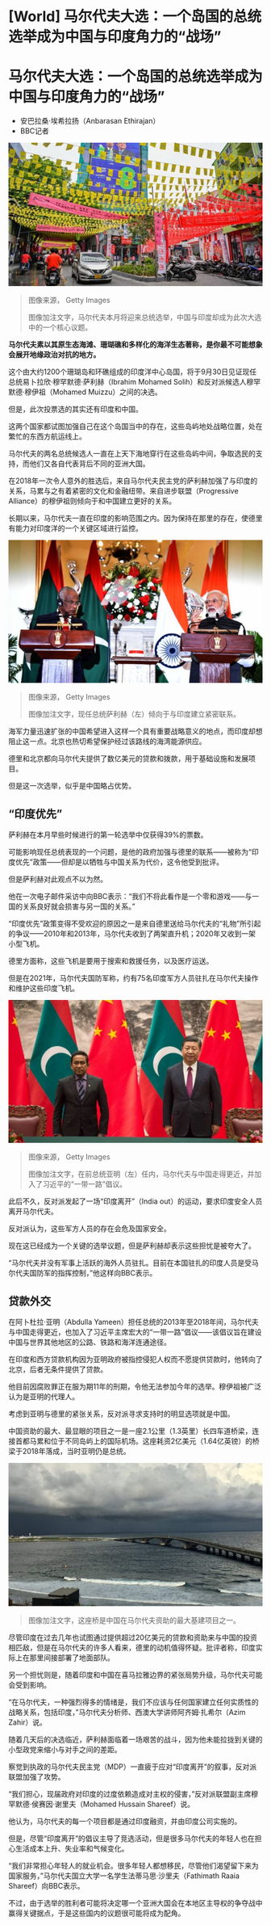 # [World] 马尔代夫大选：一个岛国的总统选举成为中国与印度角力的“战场”

#  马尔代夫大选：一个岛国的总统选举成为中国与印度角力的“战场”

  * 安巴拉桑·埃希拉扬（Anbarasan Ethirajan） 
  * BBC记者 


![马累的选举横幅](_131244136_gettyimages-1647960365.jpg)

> 图像来源，  Getty Images
>
> 图像加注文字，马尔代夫本月将迎来总统选举，中国与印度却成为此次大选中的一个核心议题。

**马尔代夫素以其原生态海滩、珊瑚礁和多样化的海洋生态著称，是你最不可能想象会展开地缘政治对抗的地方。**

这个由大约1200个珊瑚岛和环礁组成的印度洋中心岛国，将于9月30日见证现任总统易卜拉欣·穆罕默德·萨利赫（Ibrahim Mohamed Solih）和反对派候选人穆罕默德·穆伊祖（Mohamed Muizzu）之间的决选。

但是，此次投票选的其实还有印度和中国。

这两个国家都试图加强自己在这个岛国当中的存在，这些岛屿地处战略位置，处在繁忙的东西方航运线上。

马尔代夫的两名总统候选人一直在上天下海地穿行在这些岛屿中间，争取选民的支持，而他们又各自代表背后不同的亚洲大国。

在2018年一次令人意外的胜选后，来自马尔代夫民主党的萨利赫加强了与印度的关系，马累与之有着紧密的文化和金融纽带。来自进步联盟（Progressive Alliance）的穆伊祖则倾向于和中国建立更好的关系。

长期以来，马尔代夫一直在印度的影响范围之内。因为保持在那里的存在，使德里有能力对印度洋的一个关键区域进行监控。

![现任总统萨利赫（左）倾向于与印度建立紧密联系。](_131244134_gettyimages-1242266861.jpg)

> 图像来源，  Getty Images
>
> 图像加注文字，现任总统萨利赫（左）倾向于与印度建立紧密联系。

海军力量迅速扩张的中国希望进入这样一个具有重要战略意义的地点，而印度却想阻止这一点。北京也热切希望保护经过该路线的海湾能源供应。

德里和北京都向马尔代夫提供了数亿美元的贷款和拨款，用于基础设施和发展项目。

但是这一次选举，似乎是中国略占优势。

##  “印度优先”

萨利赫在本月早些时候进行的第一轮选举中仅获得39%的票数。

可能影响现任总统表现的一个问题，是他的政府加强与德里的联系——被称为“印度优先”政策——但却是以牺牲与中国关系为代价，这令他受到批评。

但是萨利赫对此观点不以为然。

他在一次电子邮件采访中向BBC表示：“我们不将此看作是一个零和游戏——与一国的关系良好就会损害与另一国的关系。”

“印度优先”政策变得不受欢迎的原因之一是来自德里送给马尔代夫的“礼物”所引起的争议——2010年和2013年，马尔代夫收到了两架直升机；2020年又收到一架小型飞机。

德里方面称，这些飞机是要用于搜索和救援任务，以及医疗运送。

但是在2021年，马尔代夫国防军称，约有75名印度军方人员驻扎在马尔代夫操作和维护这些印度飞机。

![在前总统亚明（左）任内，马尔代夫与中国走得更近，并加入了习近平的“一带一路”倡议。](_131244140_gettyimages-887586232.jpg)

> 图像来源，  Getty Images
>
> 图像加注文字，在前总统亚明（左）任内，马尔代夫与中国走得更近，并加入了习近平的“一带一路”倡议。

此后不久，反对派发起了一场“印度离开”（India out）的运动，要求印度安全人员离开马尔代夫。

反对派认为，这些军方人员的存在会危及国家安全。

现在这已经成为一个关键的选举议题，但是萨利赫却表示这些担忧是被夸大了。

“马尔代夫并没有军事上活跃的海外人员驻扎。目前在本国驻扎的印度人员是受马尔代夫国防军的指挥控制，”他这样向BBC表示。

##  贷款外交

在阿卜杜拉·亚明（Abdulla Yameen）担任总统的2013年至2018年间，马尔代夫与中国走得更近，也加入了习近平主席宏大的“一带一路”倡议——该倡议旨在建设中国与世界其他地区的公路、铁路和海洋连通途径。

在印度和西方贷款机构因为亚明政府被指控侵犯人权而不愿提供贷款时，他转向了北京，后者无条件提供了贷款。

他目前因腐败罪正在服为期11年的刑期，令他无法参加今年的选举。穆伊祖被广泛认为是亚明的代理人。

考虑到亚明与德里的紧张关系，反对派寻求支持时的明显选项就是中国。

中国资助的最大、最显眼的项目之一是一座2.1公里（1.3英里）长四车道桥梁，连接首都马累和位于不同岛屿上的国际机场。这座耗资2亿美元（1.64亿英镑）的桥梁于2018年落成，当时亚明仍是总统。

![这座桥是中国在马尔代夫资助的最大基建项目之一。](_131244132_178910dd-1b1e-45d0-9923-ad242869bf1a.jpg)

> 图像加注文字，这座桥是中国在马尔代夫资助的最大基建项目之一。

尽管印度在过去几年也试图通过提供超过20亿美元的贷款和资助来与中国的投资相匹敌，但是在马尔代夫的许多人看来，德里的动机值得怀疑。批评者称，印度实际上在那里间接部署了地面部队。

另一个担忧则是，随着印度和中国在喜马拉雅边界的紧张局势升级，马尔代夫可能会受到影响。

“在马尔代夫，一种强烈得多的情绪是，我们不应该与任何国家建立任何实质性的战略关系，包括印度，”马尔代夫分析师、西澳大学讲师阿齐姆·扎希尔（Azim Zahir）说。

随着几天后的决选临近，萨利赫面临着一场艰苦的战斗，因为他未能拉拢到关键的小型政党来缩小与对手之间的差距。

察觉到执政的马尔代夫民主党（MDP）一直疲于应对“印度离开”的叙事，反对派联盟加强了攻势。

“我们担心，现届政府对印度的过度依赖造成对主权的侵害，”反对派联盟副主席穆罕默德·侯赛因·谢里夫（Mohamed Hussain Shareef）说。

他认为，马尔代夫的每一个项目都是通过印度融资，并由印度公司实施的。

但是，尽管“印度离开”的倡议主导了竞选活动，但是很多马尔代夫的年轻人也在担心生活成本上升、失业率和气候变化。

“我们非常担心年轻人的就业机会。很多年轻人都想移民，尽管他们渴望留下来为国家服务，”马尔代夫国立大学一名学生法蒂马思·沙里夫（Fathimath Raaia Shareef）向BBC表示。

不过，由于选举的胜利者可能将决定哪一个亚洲大国会在本地区主导权的争夺战中赢得关键据点，于是这些国内的议题很可能将成为配角。



